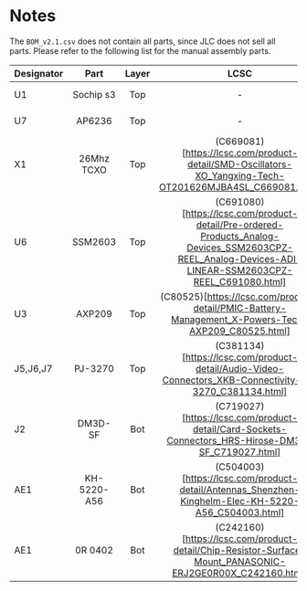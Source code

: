 # Notes

The `BOM_v2.1.csv` does not contain all parts, since JLC does not sell all parts. Please refer to the following list for the manual assembly parts.

| Designator    | Part          | Layer         | LCSC  | Other |
| ------------- |:-------------:|:-------------:|:-----:|:-----:|
| U1            | Sochip s3     | Top | - | (aliexpress expensive)[https://www.aliexpress.com/item/4001284135834.html] |
| U7            | AP6236        | Top | - | (aliexpress expensive)[https://www.aliexpress.com/item/4000162095657.html] |
| X1            | 26Mhz TCXO    | Top | (C669081)[https://lcsc.com/product-detail/SMD-Oscillators-XO_Yangxing-Tech-OT201626MJBA4SL_C669081.html] | |
| U6            | SSM2603       | Top | (C691080)[https://lcsc.com/product-detail/Pre-ordered-Products_Analog-Devices_SSM2603CPZ-REEL_Analog-Devices-ADI-LINEAR-SSM2603CPZ-REEL_C691080.html] | (aliexpress)[https://www.aliexpress.com/item/33014054478.html] |
| U3            | AXP209        | Top | (C80525)[https://lcsc.com/product-detail/PMIC-Battery-Management_X-Powers-Tech-AXP209_C80525.html] | |
| J5,J6,J7      | PJ-3270       | Top | (C381134)[https://lcsc.com/product-detail/Audio-Video-Connectors_XKB-Connectivity-PJ-3270_C381134.html] | |
| J2            | DM3D-SF       | Bot | (C719027)[https://lcsc.com/product-detail/Card-Sockets-Connectors_HRS-Hirose-DM3D-SF_C719027.html] | |
| AE1           | KH-5220-A56   | Bot | (C504003)[https://lcsc.com/product-detail/Antennas_Shenzhen-Kinghelm-Elec-KH-5220-A56_C504003.html] | |
| AE1            | 0R 0402      | Bot | (C242160)[https://lcsc.com/product-detail/Chip-Resistor-Surface-Mount_PANASONIC-ERJ2GE0R00X_C242160.html] | |
